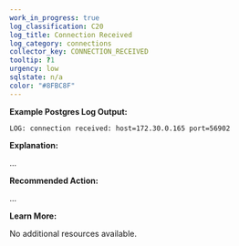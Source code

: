 ```yaml
---
work_in_progress: true
log_classification: C20
log_title: Connection Received
log_category: connections
collector_key: CONNECTION_RECEIVED
tooltip: ?1
urgency: low
sqlstate: n/a
color: "#8FBC8F"
---
```


**Example Postgres Log Output:**

```
LOG: connection received: host=172.30.0.165 port=56902
```

**Explanation:**

...

**Recommended Action:**

...

**Learn More:**

No additional resources available.
